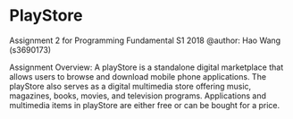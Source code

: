 # PlayStore

Assignment 2 for Programming Fundamental S1 2018
@author: Hao Wang (s3690173)

Assignment Overview:
A playStore is a standalone digital marketplace that allows users to browse and download mobile
phone applications. The playStore also serves as a digital multimedia store offering music, magazines,
books, movies, and television programs. Applications and multimedia items in playStore are either
free or can be bought for a price.
